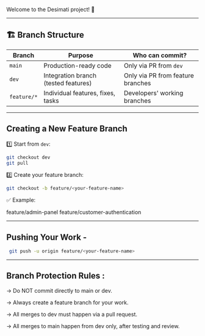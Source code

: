 Welcome to the Desimati project! 🎉

---

## 🏗️ Branch Structure

| Branch         | Purpose                          | Who can commit?       |
|----------------|----------------------------------|-----------------------|
| `main`         | Production-ready code            | Only via PR from `dev` |
| `dev`          | Integration branch (tested features) | Only via PR from feature branches |
| `feature/*`    | Individual features, fixes, tasks | Developers' working branches |

---

## Creating a New Feature Branch

1️⃣ Start from `dev`:
```bash
git checkout dev
git pull
```


2️⃣ Create your feature branch:
```bash
git checkout -b feature/<your-feature-name>
```

✅ Example:

feature/admin-panel
feature/customer-authentication

---

## Pushing Your Work -

```bash
 git push -u origin feature/<your-feature-name>
```

---

## Branch Protection Rules :

-> Do NOT commit directly to main or dev.

-> Always create a feature branch for your work.

-> All merges to dev must happen via a pull request.

-> All merges to main happen from dev only, after testing and review.

